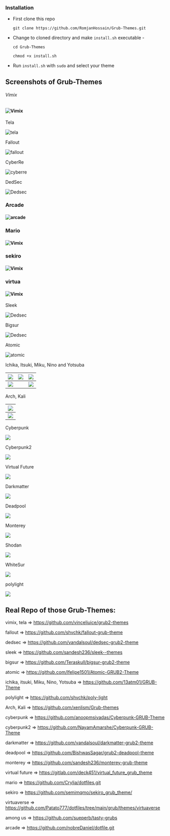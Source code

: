 ### Installation

* First clone this repo

  `git clone https://github.com/RomjanHossain/Grub-Themes.git`

* Change to cloned directory and make `install.sh` executable - 

  `cd Grub-Themes`

  `chmod +x install.sh`

* Run `install.sh` with `sudo` and select your theme 





## Screenshots of Grub-Themes

###### Vimix

#### ![Vimix](screenshot/vimix.jpg)

Tela

![tela](screenshot/tela.jpg)

Fallout

![fallout](screenshot/fallout.gif)

CyberRe

![cyberre](screenshot/cyberre.png)

DedSec

![Dedsec](screenshot/dedsec.png)





### Arcade

#### ![arcade](screenshot/arcade.png)



### Mario

#### ![Vimix](screenshot/mario.png)



### sekiro



#### ![Vimix](screenshot/sekiro.png)

### virtua



#### ![Vimix](screenshot/virtuaverse.JPG)





Sleek

![Dedsec](screenshot/sleek.png)

Bigsur 

![Dedsec](screenshot/bigsur.png)

Atomic

![atomic](screenshot/atomic.gif)

Ichika, Itsuki, Miku, Nino and Yotsuba

| ![](screenshot/ichika.gif) | ![](screenshot/itsuki.gif) | ![](screenshot/miku.gif)    |
| -------------------------- | -------------------------- | --------------------------- |
| ![](screenshot/nino.gif)   |                            | ![](screenshot/yotsuba.gif) |



Arch,  Kali

| ![](screenshot/arch.jpg) |
| ------------------------ |
| ![](screenshot/kali.jpg) |

Cyberpunk

![](screenshot/cyberpunk.png)

Cyberpunk2

![](screenshot/cyberpunk2.png)



Virtual Future

![](screenshot/virtual.png)



Darkmatter

![](screenshot/darkmatter.png)

Deadpool 

![](screenshot/deadpool.png)

Monterey

![](screenshot/monte.png)

Shodan

![](screenshot/shodan.png)



WhiteSur

![](screenshot/whitesur.jpg)



polylight

![](screenshot/polylight.gif)



## Real Repo of those Grub-Themes:

vimix, tela => https://github.com/vinceliuice/grub2-themes

fallout => https://github.com/shvchk/fallout-grub-theme

dedsec => https://github.com/vandalsoul/dedsec-grub2-theme

sleek => https://github.com/sandesh236/sleek--themes

bigsur => https://github.com/Teraskull/bigsur-grub2-theme

atomic => https://github.com/lfelipe1501/Atomic-GRUB2-Theme

ichika, itsuki, Miku, Nino, Yotsuba => https://github.com/13atm01/GRUB-Theme

polylight => https://github.com/shvchk/poly-light

Arch, Kali => https://github.com/xenlism/Grub-themes

cyberpunk => https://github.com/anoopmsivadas/Cyberpunk-GRUB-Theme

cyberpunk2 => https://github.com/NayamAmarshe/Cyberpunk-GRUB-Theme

darkmatter => https://github.com/vandalsoul/darkmatter-grub2-theme

deadpool => https://github.com/BishwasSagar/grub2-deadpool-theme

monterey => https://github.com/sandesh236/monterey-grub-theme

virtual future => https://gitlab.com/deck451/virtual_future_grub_theme

mario => https://github.com/Crylia/dotfiles.git

sekiro => https://github.com/semimqmo/sekiro_grub_theme/

virtuaverse => https://github.com/Patato777/dotfiles/tree/main/grub/themes/virtuaverse

among us => https://github.com/sueperb/tasty-grubs

arcade => https://github.com/nobreDaniel/dotfile.git